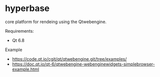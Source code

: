# hyperbase

core platform for rendeing using the Qtwebengine.

Requirements:
- Qt 6.8

Example
- https://code.qt.io/cgit/qt/qtwebengine.git/tree/examples/
- https://doc.qt.io/qt-6/qtwebengine-webenginewidgets-simplebrowser-example.html
